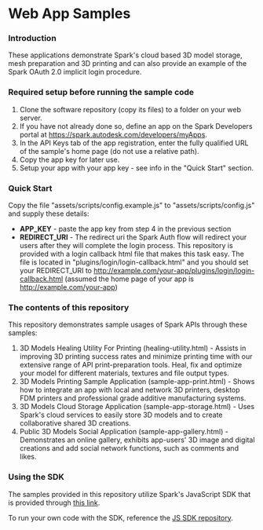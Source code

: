 Web App Samples
========================
### Introduction
These applications demonstrate Spark's cloud based 3D model storage, mesh preparation and 3D printing and can also provide an example of the Spark OAuth 2.0 implicit login procedure.

### Required setup before running the sample code
1. Clone the software repository (copy its files) to a folder on your web server. 
2. If you have not already done so, define an app on the Spark Developers portal at https://spark.autodesk.com/developers/myApps.
3. In the API Keys tab of the app registration, enter the fully qualified URL of the sample's home page (do not use a relative path).
4. Copy the app key for later use.
5. Setup your app with your app key - see info in the "Quick Start" section.

### Quick Start
Copy the file "assets/scripts/config.example.js" to "assets/scripts/config.js" and supply these details:

* **APP_KEY** - paste the app key from step 4 in the previous section
* **REDIRECT_URI** - The redirect uri the Spark Auth flow will redirect your users after they will complete the login process. This repository is provided with a login callback html file that makes this task easy. The file is located in "plugins/login/login-callback.html" and you should set your REDIRECT_URI to http://example.com/your-app/plugins/login/login-callback.html (assumed the home page of your app is http://example.com/your-app)

### The contents of this repository
This repository demonstrates sample usages of Spark APIs through these samples:

1. 3D Models Healing Utility For Printing (healing-utility.html) - Assists in improving 3D printing success rates and minimize printing time with our extensive range of API print-preparation tools. Heal, fix and optimize your model for different materials, textures and file output types.
2. 3D Models Printing Sample Application (sample-app-print.html) - Shows how to integrate an app with local and network 3D printers, desktop FDM printers and professional grade additive manufacturing systems.
3. 3D Models Cloud Storage Application (sample-app-storage.html) - Uses Spark's cloud services to easily store 3D models and to create collaborative shared 3D creations.
4. Public 3D Models Social Application (sample-app-gallery.html) - Demonstrates an online gallery, exhibits app-users' 3D image and digital creations and add social network functions, such as comments and likes.

### Using the SDK
The samples provided in this repository utilize Spark's JavaScript SDK that is provided through [this link](https://code.spark.autodesk.com/autodesk-spark-sdk.min.js).

To run your own code with the SDK, reference the [JS SDK repository](https://github.com/spark3dp/spark-js-SDK).
